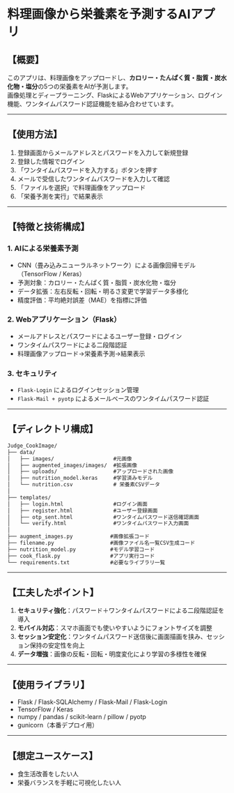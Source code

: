 # 料理画像から栄養素を予測するAIアプリ

## 【概要】
このアプリは、料理画像をアップロードし、**カロリー・たんぱく質・脂質・炭水化物・塩分**の5つの栄養素をAIが予測します。  
画像処理とディープラーニング、FlaskによるWebアプリケーション、ログイン機能、ワンタイムパスワード認証機能を組み合わせています。

---

## 【使用方法】
1. 登録画面からメールアドレスとパスワードを入力して新規登録  
2. 登録した情報でログイン  
3. 「ワンタイムパスワードを入力する」ボタンを押す  
4. メールで受信したワンタイムパスワードを入力して確認  
5. 「ファイルを選択」で料理画像をアップロード  
6. 「栄養予測を実行」で結果表示  

---

## 【特徴と技術構成】

### 1. AIによる栄養素予測
- CNN（畳み込みニューラルネットワーク）による画像回帰モデル（TensorFlow / Keras）
- 予測対象：カロリー・たんぱく質・脂質・炭水化物・塩分
- データ拡張：左右反転・回転・明るさ変更で学習データ多様化
- 精度評価：平均絶対誤差（MAE）を指標に評価

### 2. Webアプリケーション（Flask）
- メールアドレスとパスワードによるユーザー登録・ログイン
- ワンタイムパスワードによる二段階認証
- 料理画像アップロード→栄養素予測→結果表示

### 3. セキュリティ
- `Flask-Login` によるログインセッション管理
- `Flask-Mail + pyotp` によるメールベースのワンタイムパスワード認証

---

## 【ディレクトリ構成】
```markdown
Judge_CookImage/
├── data/
│   ├── images/                   #元画像
│   ├── augmented_images/images/  #拡張画像
│   ├── uploads/                  #アップロードされた画像
│   ├── nutrition_model.keras     #学習済みモデル
│   └── nutrition.csv             # 栄養素CSVデータ
│
├── templates/
│   ├── login.html                #ログイン画面
│   ├── register.html             #ユーザー登録画面
│   ├── otp_sent.html             #ワンタイムパスワード送信確認画面
│   └── verify.html               #ワンタイムパスワード入力画面
│
├── augment_images.py            #画像拡張コード
├── filename.py                  #画像ファイル名一覧CSV生成コード
├── nutrition_model.py           #モデル学習コード
├── cook_flask.py                #アプリ実行コード
└── requirements.txt             #必要なライブラリ一覧
```


---

## 【工夫したポイント】

1. **セキュリティ強化**：パスワード＋ワンタイムパスワードによる二段階認証を導入  
2. **モバイル対応**：スマホ画面でも使いやすいようにフォントサイズを調整  
3. **セッション安定化**：ワンタイムパスワード送信後に画面描画を挟み、セッション保持の安定性を向上  
4. **データ増強**：画像の反転・回転・明度変化により学習の多様性を確保  

---

## 【使用ライブラリ】

- Flask / Flask-SQLAlchemy / Flask-Mail / Flask-Login  
- TensorFlow / Keras  
- numpy / pandas / scikit-learn / pillow / pyotp  
- gunicorn（本番デプロイ用）  

---

## 【想定ユースケース】
- 食生活改善をしたい人
- 栄養バランスを手軽に可視化したい人
